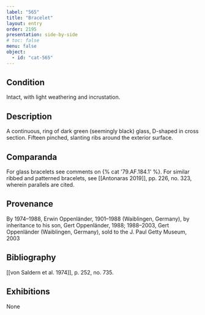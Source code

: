 ```yaml
---
label: "565"
title: "Bracelet"
layout: entry
order: 2195
presentation: side-by-side
# toc: false
menu: false
object:
  - id: "cat-565"
---
```


## Condition

Intact, with light weathering and incrustation.

## Description

A continuous, ring of dark green (seemingly black) glass, D-shaped in cross section. Fifteen pinched, slanting ribs around the exterior surface.

## Comparanda

For glass bracelets see comments on {% cat '79.AF.184.1' %}. For similar ribbed and patterned bracelets, see [[Antonaras 2019]], pp. 226, no. 323, wherein parallels are cited.

## Provenance

By 1974–1988, Erwin Oppenländer, 1901–1988 (Waiblingen, Germany), by inheritance to his son, Gert Oppenländer, 1988; 1988–2003, Gert Oppenländer (Waiblingen, Germany), sold to the J. Paul Getty Museum, 2003

## Bibliography

[[von Saldern et al. 1974]], p. 252, no. 735.

## Exhibitions

None